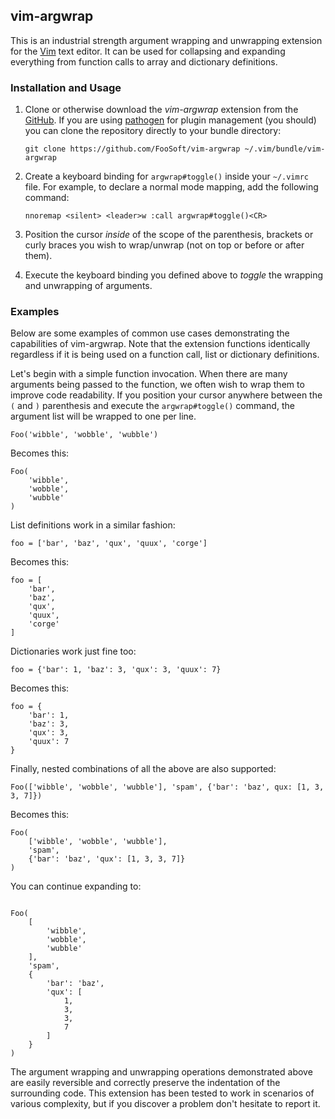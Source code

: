 ## vim-argwrap ##

This is an industrial strength argument wrapping and unwrapping extension for the [Vim](http://www.vim.org/) text
editor. It can be used for collapsing and expanding everything from function calls to array and dictionary definitions.

### Installation and Usage ###

1.  Clone or otherwise download the *vim-argwrap* extension from the [GitHub](https://github.com/FooSoft/vim-argwrap).
    If you are using [pathogen](https://github.com/tpope/vim-pathogen) for plugin management (you should) you can clone
    the repository directly to your bundle directory:

    `git clone https://github.com/FooSoft/vim-argwrap ~/.vim/bundle/vim-argwrap`

2.  Create a keyboard binding for `argwrap#toggle()` inside your `~/.vimrc` file. For example, to declare a normal
    mode mapping, add the following command:

    `nnoremap <silent> <leader>w :call argwrap#toggle()<CR>`

3.  Position the cursor *inside* of the scope of the parenthesis, brackets or curly braces you wish to wrap/unwrap (not
    on top or before or after them).

4.  Execute the keyboard binding you defined above to *toggle* the wrapping and unwrapping of arguments.

### Examples ###

Below are some examples of common use cases demonstrating the capabilities of vim-argwrap. Note that the extension
functions identically regardless if it is being used on a function call, list or dictionary definitions.

Let's begin with a simple function invocation. When there are many arguments being passed to the function, we often wish
to wrap them to improve code readability. If you position your cursor anywhere between the `(` and `)` parenthesis and
execute the `argwrap#toggle()` command, the argument list will be wrapped to one per line.

```
Foo('wibble', 'wobble', 'wubble')

```

Becomes this:

```
Foo(
    'wibble',
    'wobble',
    'wubble'
)

```

List definitions work in a similar fashion:

```
foo = ['bar', 'baz', 'qux', 'quux', 'corge']
```

Becomes this:

```
foo = [
    'bar',
    'baz',
    'qux',
    'quux',
    'corge'
]
```

Dictionaries work just fine too:

```
foo = {'bar': 1, 'baz': 3, 'qux': 3, 'quux': 7}
```

Becomes this:

```
foo = {
    'bar': 1,
    'baz': 3,
    'qux': 3,
    'quux': 7
}
```

Finally, nested combinations of all the above are also supported:

```
Foo(['wibble', 'wobble', 'wubble'], 'spam', {'bar': 'baz', qux: [1, 3, 3, 7]})
```

Becomes this:


```
Foo(
    ['wibble', 'wobble', 'wubble'],
    'spam',
    {'bar': 'baz', 'qux': [1, 3, 3, 7]}
)

```

You can continue expanding to:


```

Foo(
    [
        'wibble',
        'wobble',
        'wubble'
    ],
    'spam',
    {
        'bar': 'baz',
        'qux': [
            1,
            3,
            3,
            7
        ]
    }
)

```

The argument wrapping and unwrapping operations demonstrated above are easily reversible and correctly preserve the
indentation of the surrounding code. This extension has been tested to work in scenarios of various complexity, but if
you discover a problem don't hesitate to report it.
